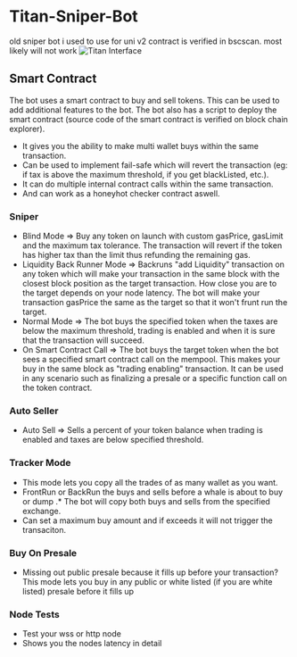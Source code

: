 # Titan-Sniper-Bot

old sniper bot i used to use
for uni v2
contract is verified in bscscan.
most likely will not work
![Titan Interface](https://github.com/NeoMitashi/TitanSniperBot/blob/main/Titan.PNG)



## Smart Contract 
The bot uses a smart contract to buy and sell tokens. This can be used to add additional features to the bot. The bot also has a script to deploy the smart contract (source code of the smart contract is verified on block chain explorer). 
* It gives you the ability to make multi wallet buys within the same transaction.
* Can be used to implement fail-safe which will revert the transaction (eg: if tax is above the maximum threshold, if you get blackListed, etc.).
* It can do multiple internal contract calls within the same transaction.
* And can work as a honeyhot checker contract aswell.

### Sniper
* Blind Mode => Buy any token on launch with custom gasPrice, gasLimit and the maximum tax tolerance. The transaction will revert if the token has higher tax than the limit thus refunding the remaining gas. 
* Liquidity Back Runner Mode => Backruns "add Liquidity" transaction on any token which will make your transaction in the same block with the closest block position as the target transaction. How close you are to the target depends on your node latency. The bot will make your transaction gasPrice the same as the target so that it won't frunt run the target. 
* Normal Mode => The bot buys the specified token when the taxes are below the maximum threshold, trading is enabled and when it is sure that the transaction will succeed. 
* On Smart Contract Call => The bot buys the target token when the bot sees a specified smart contract call on the mempool. This makes your buy in the same block as "trading enabling" transaction. It can be used in any scenario such as finalizing a presale or a specific function call on the token contract.
   
### Auto Seller
* Auto Sell => Sells a percent of your token balance when trading is enabled and taxes are below specified threshold.

### Tracker Mode
* This mode lets you copy all the trades of as many wallet as you want.
* FrontRun or BackRun the buys and sells before a whale is about to buy or dump
.* The bot will copy both buys and sells from the specified exchange.
* Can set a maximum buy amount and if exceeds it will not trigger the transaciton.

### Buy On Presale
* Missing out public presale because it fills up before your transaction? This mode lets you buy in any public or white listed (if you are white listed) presale before it fills up

### Node Tests
* Test your wss or http node 
* Shows you the nodes latency in detail

